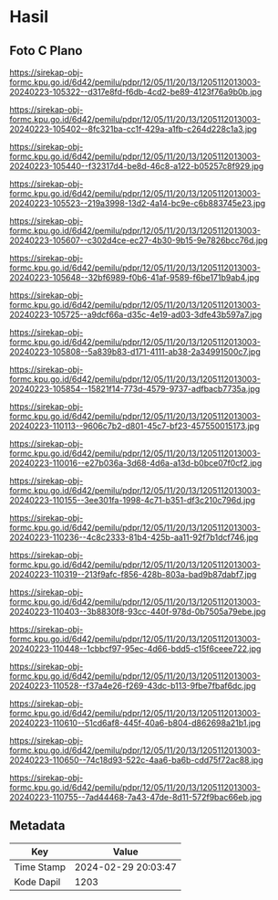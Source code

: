 # Hasil

## Foto C Plano

https://sirekap-obj-formc.kpu.go.id/6d42/pemilu/pdpr/12/05/11/20/13/1205112013003-20240223-105322--d317e8fd-f6db-4cd2-be89-4123f76a9b0b.jpg

https://sirekap-obj-formc.kpu.go.id/6d42/pemilu/pdpr/12/05/11/20/13/1205112013003-20240223-105402--8fc321ba-cc1f-429a-a1fb-c264d228c1a3.jpg

https://sirekap-obj-formc.kpu.go.id/6d42/pemilu/pdpr/12/05/11/20/13/1205112013003-20240223-105440--f32317d4-be8d-46c8-a122-b05257c8f929.jpg

https://sirekap-obj-formc.kpu.go.id/6d42/pemilu/pdpr/12/05/11/20/13/1205112013003-20240223-105523--219a3998-13d2-4a14-bc9e-c6b883745e23.jpg

https://sirekap-obj-formc.kpu.go.id/6d42/pemilu/pdpr/12/05/11/20/13/1205112013003-20240223-105607--c302d4ce-ec27-4b30-9b15-9e7826bcc76d.jpg

https://sirekap-obj-formc.kpu.go.id/6d42/pemilu/pdpr/12/05/11/20/13/1205112013003-20240223-105648--32bf6989-f0b6-41af-9589-f6be171b9ab4.jpg

https://sirekap-obj-formc.kpu.go.id/6d42/pemilu/pdpr/12/05/11/20/13/1205112013003-20240223-105725--a9dcf66a-d35c-4e19-ad03-3dfe43b597a7.jpg

https://sirekap-obj-formc.kpu.go.id/6d42/pemilu/pdpr/12/05/11/20/13/1205112013003-20240223-105808--5a839b83-d171-4111-ab38-2a34991500c7.jpg

https://sirekap-obj-formc.kpu.go.id/6d42/pemilu/pdpr/12/05/11/20/13/1205112013003-20240223-105854--15821f14-773d-4579-9737-adfbacb7735a.jpg

https://sirekap-obj-formc.kpu.go.id/6d42/pemilu/pdpr/12/05/11/20/13/1205112013003-20240223-110113--9606c7b2-d801-45c7-bf23-457550015173.jpg

https://sirekap-obj-formc.kpu.go.id/6d42/pemilu/pdpr/12/05/11/20/13/1205112013003-20240223-110016--e27b036a-3d68-4d6a-a13d-b0bce07f0cf2.jpg

https://sirekap-obj-formc.kpu.go.id/6d42/pemilu/pdpr/12/05/11/20/13/1205112013003-20240223-110155--3ee301fa-1998-4c71-b351-df3c210c796d.jpg

https://sirekap-obj-formc.kpu.go.id/6d42/pemilu/pdpr/12/05/11/20/13/1205112013003-20240223-110236--4c8c2333-81b4-425b-aa11-92f7b1dcf746.jpg

https://sirekap-obj-formc.kpu.go.id/6d42/pemilu/pdpr/12/05/11/20/13/1205112013003-20240223-110319--213f9afc-f856-428b-803a-bad9b87dabf7.jpg

https://sirekap-obj-formc.kpu.go.id/6d42/pemilu/pdpr/12/05/11/20/13/1205112013003-20240223-110403--3b8830f8-93cc-440f-978d-0b7505a79ebe.jpg

https://sirekap-obj-formc.kpu.go.id/6d42/pemilu/pdpr/12/05/11/20/13/1205112013003-20240223-110448--1cbbcf97-95ec-4d66-bdd5-c15f6ceee722.jpg

https://sirekap-obj-formc.kpu.go.id/6d42/pemilu/pdpr/12/05/11/20/13/1205112013003-20240223-110528--f37a4e26-f269-43dc-b113-9fbe7fbaf6dc.jpg

https://sirekap-obj-formc.kpu.go.id/6d42/pemilu/pdpr/12/05/11/20/13/1205112013003-20240223-110610--51cd6af8-445f-40a6-b804-d862698a21b1.jpg

https://sirekap-obj-formc.kpu.go.id/6d42/pemilu/pdpr/12/05/11/20/13/1205112013003-20240223-110650--74c18d93-522c-4aa6-ba6b-cdd75f72ac88.jpg

https://sirekap-obj-formc.kpu.go.id/6d42/pemilu/pdpr/12/05/11/20/13/1205112013003-20240223-110755--7ad44468-7a43-47de-8d11-572f9bac66eb.jpg


## Metadata

| Key        | Value               |
| ---------- | ------------------- |
| Time Stamp | 2024-02-29 20:03:47 |
| Kode Dapil | 1203                |



